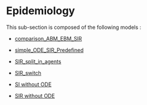 # Epidemiology

This sub-section is composed of the following models :

* [comparison_ABM_EBM_SIR](references#EpidemiologySIR(ABMvsEBM))

* [simple_ODE_SIR_Predefined](references#EpidemiologySIR(Built-In))

* [SIR_split_in_agents](references#EpidemiologySIR(SplitinAgents))

* [SIR_switch](references#EpidemiologySIR(Switch))

* [SI without ODE](references#EpidemiologySusceptibleInfected(SI))

* [SIR without ODE](references#EpidemiologySusceptibleInfectedRecovered(SIR))

